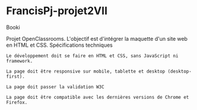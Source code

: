 # FrancisPj-projet2VII
Booki

Projet OpenClassrooms. L'objectif est d'intégrer la maquette d'un site web en HTML et CSS.
Spécifications techniques

    Le développement doit se faire en HTML et CSS, sans JavaScript ni framework.

    La page doit être responsive sur mobile, tablette et desktop (desktop-first).

    La page doit passer la validation W3C

    La page doit être compatible avec les dernières versions de Chrome et Firefox.
